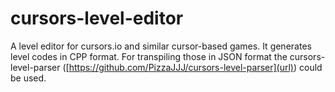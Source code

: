 # cursors-level-editor
A level editor for cursors.io and similar cursor-based games. It generates level codes in CPP format. For transpiling those in JSON format the cursors-level-parser ([https://github.com/PizzaJJJ/cursors-level-parser](url)) could be used.
